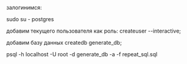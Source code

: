 залогинимся:

sudo su - postgres

добавим текущего пользователя как роль:
createuser --interactive;

добавим базу данных
createdb generate_db;

psql -h localhost -U root -d generate_db -a -f repeat_sql.sql